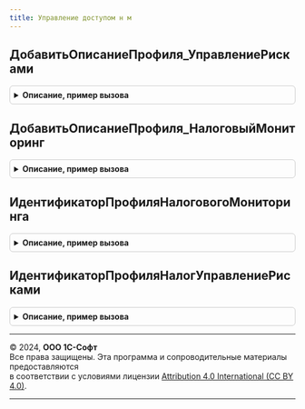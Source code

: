 ```yaml
---
title: Управление доступом н м
---
```



## ДобавитьОписаниеПрофиля_УправлениеРисками
<details style="margin: 1em 0; padding: 0.5em; border: 1px solid #ccc; border-radius: 6px;">

<summary style="font-weight: bold; cursor: pointer;">Описание, пример вызова</summary>

```bsl

Процедура ДобавитьОписаниеПрофиля_УправлениеРисками(ОписанияПрофилей, ПараметрыОбновления) Экспорт
```

Пример вызова
```bsl
УправлениеДоступомНМ.ДобавитьОписаниеПрофиля_УправлениеРисками(ОписанияПрофилей, ПараметрыОбновления));
```
</details>

## ДобавитьОписаниеПрофиля_НалоговыйМониторинг
<details style="margin: 1em 0; padding: 0.5em; border: 1px solid #ccc; border-radius: 6px;">

<summary style="font-weight: bold; cursor: pointer;">Описание, пример вызова</summary>

```bsl

Процедура ДобавитьОписаниеПрофиля_НалоговыйМониторинг(ОписанияПрофилей, ПараметрыОбновления) Экспорт
```

Пример вызова
```bsl
УправлениеДоступомНМ.ДобавитьОписаниеПрофиля_НалоговыйМониторинг(ОписанияПрофилей, ПараметрыОбновления));
```
</details>

## ИдентификаторПрофиляНалоговогоМониторинга
<details style="margin: 1em 0; padding: 0.5em; border: 1px solid #ccc; border-radius: 6px;">

<summary style="font-weight: bold; cursor: pointer;">Описание, пример вызова</summary>

```bsl

Функция ИдентификаторПрофиляНалоговогоМониторинга() Экспорт
```

Пример вызова
```bsl
Результат = УправлениеДоступомНМ.ИдентификаторПрофиляНалоговогоМониторинга() 
```
</details>

## ИдентификаторПрофиляНалогУправлениеРисками
<details style="margin: 1em 0; padding: 0.5em; border: 1px solid #ccc; border-radius: 6px;">

<summary style="font-weight: bold; cursor: pointer;">Описание, пример вызова</summary>

```bsl

Функция ИдентификаторПрофиляНалогУправлениеРисками() Экспорт
```

Пример вызова
```bsl
Результат = УправлениеДоступомНМ.ИдентификаторПрофиляНалогУправлениеРисками() 
```
</details>

---

© 2024, **ООО 1С-Софт**  
Все права защищены. Эта программа и сопроводительные материалы предоставляются  
в соответствии с условиями лицензии [Attribution 4.0 International (CC BY 4.0)](https://creativecommons.org/licenses/by/4.0/legalcode).

---
